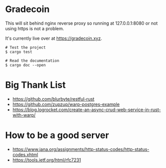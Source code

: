 # Gradecoin

This will sit behind nginx reverse proxy so running at 127.0.0.1:8080 or not using https is not a problem.

It's currently live over at https://gradecoin.xyz.

```
# Test the project
$ cargo test

# Read the documentation
$ cargo doc --open
```

# Big Thank List
- https://github.com/blurbyte/restful-rust
- https://github.com/zupzup/warp-postgres-example
- https://blog.logrocket.com/create-an-async-crud-web-service-in-rust-with-warp/

# How to be a good server
- https://www.iana.org/assignments/http-status-codes/http-status-codes.xhtml
- https://tools.ietf.org/html/rfc7231
